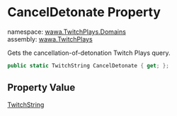 # CancelDetonate Property

namespace: [wawa\.TwitchPlays\.Domains](../../wawa.TwitchPlays.Domains.md)<br />
assembly: [wawa\.TwitchPlays](../../../wawa.TwitchPlays.md)

Gets the cancellation\-of\-detonation Twitch Plays query\.

```csharp
public static TwitchString CancelDetonate { get; };
```

## Property Value

[TwitchString](../../../wawa.TwitchPlays/wawa.TwitchPlays.Domains/TwitchString.md)

